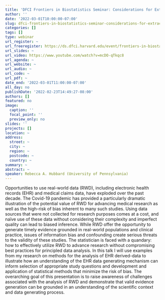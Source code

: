 ```yaml
---
title: 'DFCI Frontiers in Biostatistics Seminar: Considerations for Extracting Real-World Evidence from Real-World Data'
author: ''
date: '2022-03-01T10:00:00-07:00'
slug: dfci-frontiers-in-biostatistics-seminar-considerations-for-extracting-real-world-evidence-from-real-world-data
categories: []
tags: []
type: webinar
url_register: ~
url_freeregister: https://ds.dfci.harvard.edu/event/frontiers-in-biostatistics-using-ehr-to-accelerate-cancer-outcomes-research-without-leaving-valid-inference-behind/
url_slides: ~
url_video: https://www.youtube.com/watch?v=mcDO-qTkqc8
url_agenda: ~
url_website: ~
url_audio: ~
url_code: ~
url_pdf: ~
date_end: '2022-03-01T11:00:00-07:00'
all_day: no
publishDate: '2022-02-23T14:49:27-08:00'
authors: []
featured: no
image:
  caption: ''
  focal_point: ''
  preview_only: no
slides: ''
projects: []
location: ~
address:
  street: ~
  city: ~
  region: ~
  postcode: ~
  country: ~
summary: ~
abstract: ~
speaker: Rebecca A. Hubbard (University of Pennsylvania)
--- 
```

<!--more-->
Opportunities to use real-world data (RWD), including electronic health records (EHR) and medical claims data, have exploded over the past decade. The Covid-19 pandemic has provided a particularly dramatic illustration of the potential value of RWD for advancing medical research as well as the high-risk of bias inherent to many such studies. Using data sources that were not collected for research purposes comes at a cost, and naïve use of these data without considering their complexity and imperfect quality can lead to biased inference. While RWD offer the opportunity to generate timely evidence grounded in real-world populations and clinical practice, issues of information bias and confounding create serious threats to the validity of these studies. The statistician is faced with a quandary: how to effectively utilize RWD to advance research without compromising best practices for principled data analysis. In this talk I will use examples from my research on methods for the analysis of EHR derived-data to illustrate how an understanding of the EHR data generating mechanism can inform selection of appropriate study questions and development and application of statistical methods that minimize the risk of bias. The overarching goal of this presentation is to raise awareness of challenges associated with the analysis of RWD and demonstrate that valid evidence generation can be grounded in an understanding of the scientific context and data generating process.